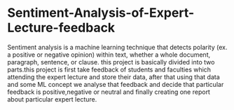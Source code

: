 # Sentiment-Analysis-of-Expert-Lecture-feedback
Sentiment analysis is a machine learning technique that detects polarity (ex. a positive or negative opinion) within text, whether a whole document, paragraph, sentence, or clause. this project is basically divided into two parts.this project is first take feedback of students and faculties  which attending the expert lecture and store their data, after that using that data and some ML concept we analyse that feedback and decide that particular feedback is positive,negative or neutral and finally creating one report about particular expert lecture.
